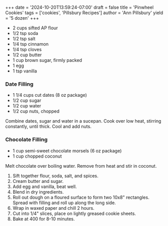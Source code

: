 +++
date = '2024-10-20T13:59:24-07:00'
draft = false
title = 'Pinwheel Cookies'
tags = ['cookies', 'Pillsbury Recipes']
author = 'Ann Pillsbury'
yield = '5 dozen'
+++

* 2 cups sifted AP flour
* 1/2 tsp soda
* 1/2 tsp salt
* 1/4 tsp cinnamon
* 1/4 tsp cloves
* 1/2 cup butter
* 1 cup brown sugar, firmly packed
* 1 egg
* 1 tsp vanilla

### Date Filling
* 1 1/4 cups cut dates (8 oz package)
* 1/2 cup sugar
* 1/2 cup water
* 1/2 cup nuts, chopped

Combine dates, sugar and water in a sucepan. Cook over low heat, stirring constantly, until thick. 
Cool and add nuts.

### Chocolate Filling
* 1 cup semi-sweet chocolate morsels (6 oz package)
* 1 cup chopped coconut

Melt chocolate over boiling water. Remove from heat and stir in coconut.

1. Sift together flour, soda, salt, and spices.
2. Cream butter and sugar.
3. Add egg and vanilla, beat well.
4. Blend in dry ingredients.
5. Roll out dough on a floured surface to form two 10x8" rectangles. Spread with filling and roll up along the long side. 
6. Wrap in waxed paper and chill 2 hours. 
7. Cut into 1/4" slices, place on lightly greased cookie sheets.
8. Bake at 400 for 8-10 minutes.